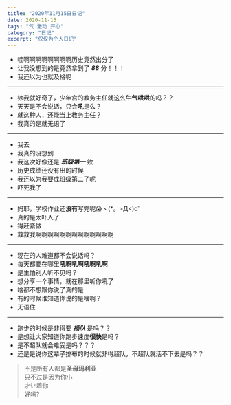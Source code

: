 ```yaml
---
title: "2020年11月15日日记"
date: 2020-11-15
tags: "气 激动 开心"
category: "日记"
excerpt: "仅仅为个人日记"
---
```


* 哇啊啊啊啊啊啊啊啊历史竟然出分了
* 让我没想到的是竟然拿到了 ***88*** 分！！！
* 我还以为也就及格呢

---

* 欸我就好奇了，少年宫的教务主任就这么**牛气哄哄**的吗？？
* 天天是不会说话，只会**吼**是么？
* 就这种人，还能当上教务主任？
* 我真的是就无语了

---

* 我去
* 我真的没想到
* 我这次好像还是 ***班级第一*** 欸
* 历史成绩还没有出的时候
* 我还以为我要成班级第二了呢
* 吓死我了

---

* 妈耶，学校作业还**没有**写完呢😱ヽ(*。>Д<)o゜
* 真的是太吓人了
* 得赶紧做
* 救救我啊啊啊啊啊啊啊啊啊啊啊啊啊

---

* 现在的人难道都不会说话吗？
* 每天都要在哪里**吼啊吼啊吼啊吼啊**
* 是生怕别人听不见吗？
* 想分享一个事情，就在那里听你吼了
* 啥都不想跟你说了真的是
* 有的时候谁知道你说的是啥啊？
* 无语住

---

* 跑步的时候是非得要 ***插队*** 是吗？？
* 是想让大家知道你跑步速度**很快**是吗？
* 是不超队就会难受是吗？？？
* 还是是说你这辈子排布的时候就非得超队，不超队就活不下去是吗？？
> 不是所有人都是**圣母玛利亚** <br>
> 只不过是因为你小<br>
> 才让着你 <br>
> 好吗? <br>

